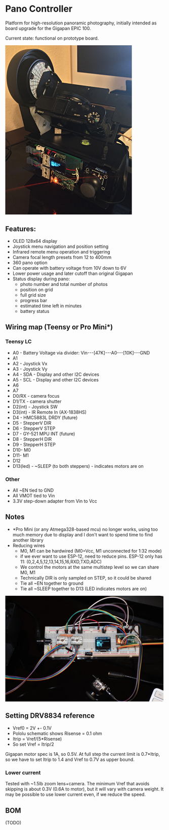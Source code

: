 # Pano Controller

Platform for high-resolution panoramic photography, initially intended as board upgrade for the Gigapan EPIC 100.

Current state: functional on prototype board.

<img src="images/prototype.jpg" width="400" alt="Pano Controller Prototype Board installed in Gigapan EPIC 100">

## Features:
- OLED 128x64 display
- Joystick menu navigation and position setting
- Infrared remote menu operation and triggering
- Camera focal length presets from 12 to 400mm
- 360 pano option
- Can operate with battery voltage from 10V down to 6V
- Lower power usage and later cutoff than original Gigapan
- Status display during pano:
  - photo number and total number of photos
  - position on grid
  - full grid size
  - progress bar
  - estimated time left in minutes
  - battery status

## Wiring map (Teensy or Pro Mini*)

### Teensy LC
- A0 - Battery Voltage via divider: Vin---[47K]---A0---[10K]---GND
- A1
- A2 - Joystick Vx
- A3 - Joystick Vy
- A4 - SDA - Display and other I2C devices
- A5 - SCL - Display and other I2C devices
- A6
- A7
- D0/RX - camera focus
- D1/TX - camera shutter
- D2(int) - Joystick SW
- D3(int) - IR Remote In (AX-1838HS)
- D4 - HMC5883L DRDY (future)
- D5 - StepperV DIR
- D6 - StepperV STEP
- D7 - GY-521 MPU INT (future)
- D8 - StepperH DIR
- D9 - StepperH STEP
- D10- M0
- D11- M1
- D12
- D13(led) - ~SLEEP (to both steppers) - indicates motors are on

### Other

- All ~EN tied to GND
- All VMOT tied to Vin
- 3.3V step-down adapter from Vin to Vcc

## Notes

- *Pro Mini (or any Atmega328-based mcu) no longer works, using too much memory due
  to display and I don't want to spend time to find another library
- Reducing wires
  - M0, M1 can be hardwired (M0=Vcc, M1 unconnected for 1:32 mode)
  - if we ever want to use ESP-12, need to reduce pins. ESP-12 only has 11: 
    (0,2,4,5,12,13,14,15,16,RXD,TXD,ADC)
  - We control the motors at the same multistep level so we can share M0, M1
  - Technically DIR is only sampled on STEP, so it could be shared
  - Tie all ~EN together to ground
  - Tie all ~SLEEP together to D13 (LED indicates motors are on)

<img src="images/breadboard.jpg" width="500" alt="Breadboard setup with Teensy LC">

## Setting DRV8834 reference

- Vref0 = 2V +- 0.1V
- Pololu schematic shows Risense = 0.1 ohm
- Itrip = Vref/(5*Risense)
- So set Vref = Itrip/2

Gigapan motor spec is 1A, so 0.5V. At full step the current limit is 0.7*Itrip, so
we have to set Itrip to 1.4 and Vref to 0.7V as upper bound.

### Lower current

Tested with ~1.5lb zoom lens+camera. The minimum Vref that avoids skipping is about
0.3V (0.6A to motor), but it will vary with camera weight. It may be possible to use
lower current even, if we reduce the speed.

## BOM

(TODO)
